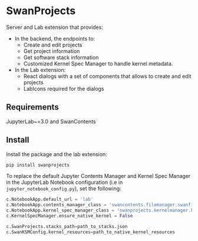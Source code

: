 # SwanProjects

Server and Lab extension that provides:
* In the backend, the endpoints to:
  * Create and edit projects
  * Get project information
  * Get software stack information
  * Customized Kernel Spec Manager  to handle kernel metadata.
* In the Lab extension:
  * React dialogs with a set of components that allows to create and edit projects
  * LabIcons required for the dialogs

## Requirements

JupyterLab~=3.0 and SwanContents

## Install

Install the package and the lab extension:

```bash
pip install swanprojects
```

To replace the default Jupyter Contents Manager and Kernel Spec Manager in the JupyterLab Notebook configuration (i.e in `jupyter_notebook_config.py`), set the following:

```python
c.NotebookApp.default_url = 'lab'
c.NotebookApp.contents_manager_class = 'swancontents.filemanager.swanfilemanager.SwanFileManager'
c.NotebookApp.kernel_spec_manager_class = 'swanprojects.kernelmanager.kernelspecmanager.SwanKernelSpecManager'
c.KernelSpecManager.ensure_native_kernel = False

c.SwanProjects.stacks_path=path_to_stacks.json
c.SwanKSMConfig.kernel_resources=path_to_native_kernel_resources
```
